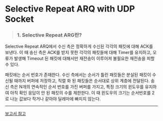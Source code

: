 # Selective Repeat ARQ with UDP Socket
  
  
> ### **1. Selective Repeat ARG란?**
 
 Selective Repeat ARQ에서 수신 측은 정확하게 수신된 각각의 패킷에 대해 ACK를 보낸다. 이 때 송신 측은 ACK를 받지 못한 각각의 패킷들에 대해 Timer를 유지하고, 오류가 발생해 Timeout 된 패킷에 대해서만 재전송이 이루어져 불필요한 재전송을 피할 수 있다.

 패킷에는 순서 번호가 존재한다. 수신 측에서는 순서가 틀린 패킷들은 분실된 패킷이 수신될 때까지 버퍼에 저장하고, 직렬 화 된 패킷들은 순서대로 상위 계층에 전달된다. 송신 측은 N개의 연속적인 순서 번호를 가진 버퍼를 가지고, 특정 크기의 윈도우를 유지하여 아직 확인 응답이 안 된 패킷의 수를 제한한다. 이 때 윈도우의 크기는 순서번호를 2로 나눈 값보다 작거나 같아야 딜레마에 빠지지 않는다.
 
 * * *
   
 [보고서 참고](https://github.com/khsexk/Selective-Repeat/blob/main/Documents/%EC%BB%B4%EB%84%A4_%EB%B3%B4%EA%B3%A0%EC%84%9C.hwp)
